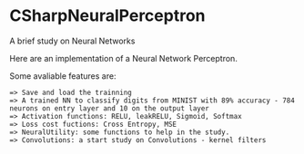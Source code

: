 # CSharpNeuralPerceptron
A brief study on Neural Networks

Here are an implementation of a Neural Network Perceptron.

Some avaliable features are:

    => Save and load the trainning
    => A trained NN to classify digits from MINIST with 89% accuracy - 784 neurons on entry layer and 10 on the output layer
    => Activation functions: RELU, leakRELU, Sigmoid, Softmax
    => Loss cost fuctions: Cross Entropy, MSE
    => NeuralUtility: some functions to help in the study.
    => Convolutions: a start study on Convolutions - kernel filters
